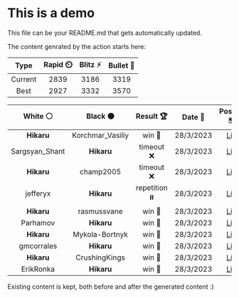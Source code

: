 # This is a demo

This file can be your README.md that gets automatically updated.

The content genrated by the action starts here:

<!--START_SECTION:chessStats-->
<!-- Automatically generated with https://github.com/Balastrong/chess-stats-action -->

| Type | Rapid ⏲️ | Blitz ⚡ | Bullet 🔫 |
|:---:|:---:|:---:|:---:|
| Current | 2839 | 3186 | 3319 |
| Best | 2927 | 3332 | 3570 |

| White ⚪ | Black ⚫ | Result 🏆 | Date 📅 | Position 🗺️ | Type 🕕 |
|:---:|:---:|:---:|:---:|:---:|:---:|
| **Hikaru** | Korchmar_Vasiliy | win 🥇 | 28/3/2023 | <a href="http://www.ee.unb.ca/cgi-bin/tervo/fen.pl?select=4Rrk1/5p1p/3QR1p1/3P4/6P1/r6P/2q2P2/5BK1 b - -">Link</a> | Blitz |
| Sargsyan_Shant | **Hikaru** | timeout ❌ | 28/3/2023 | <a href="http://www.ee.unb.ca/cgi-bin/tervo/fen.pl?select=2R5/4Pk2/4r2p/2B3p1/P7/2P4P/4r1PK/8 b - a3">Link</a> | Blitz |
| **Hikaru** | champ2005 | timeout ❌ | 28/3/2023 | <a href="http://www.ee.unb.ca/cgi-bin/tervo/fen.pl?select=2R5/6pp/3k4/1p1r4/4p3/P2p2P1/3K3P/8 w - -">Link</a> | Blitz |
| jefferyx | **Hikaru** | repetition ⏸️ | 28/3/2023 | <a href="http://www.ee.unb.ca/cgi-bin/tervo/fen.pl?select=4r3/6bk/1pq1r1pp/p1ppp3/P7/1P1P1P2/2PQRBPP/4R1K1 b - -">Link</a> | Blitz |
| **Hikaru** | rasmussvane | win 🥇 | 28/3/2023 | <a href="http://www.ee.unb.ca/cgi-bin/tervo/fen.pl?select=6k1/6pp/3B1p2/8/8/1P3N1P/r7/4R1K1 b - -">Link</a> | Blitz |
| Parhamov | **Hikaru** | win 🥇 | 28/3/2023 | <a href="http://www.ee.unb.ca/cgi-bin/tervo/fen.pl?select=6k1/R2b4/3N1pp1/4p2p/4P3/7r/5PQ1/3q2K1 w - -">Link</a> | Blitz |
| **Hikaru** | Mykola-Bortnyk | win 🥇 | 28/3/2023 | <a href="http://www.ee.unb.ca/cgi-bin/tervo/fen.pl?select=1k1r2r1/pp1bn3/4q3/1NP5/5Q2/3p1B2/PP3K2/5RR1 b - -">Link</a> | Blitz |
| gmcorrales | **Hikaru** | win 🥇 | 28/3/2023 | <a href="http://www.ee.unb.ca/cgi-bin/tervo/fen.pl?select=r1r1k3/2Q1p3/3pP3/1qpP4/2b2p2/2PN1Pp1/6P1/3RK3 w - -">Link</a> | Blitz |
| **Hikaru** | CrushingKings | win 🥇 | 28/3/2023 | <a href="http://www.ee.unb.ca/cgi-bin/tervo/fen.pl?select=6R1/pp3k2/2p5/3p1n2/3P1NP1/2P2P2/PP5r/4R1K1 b - -">Link</a> | Blitz |
| ErikRonka | **Hikaru** | win 🥇 | 28/3/2023 | <a href="http://www.ee.unb.ca/cgi-bin/tervo/fen.pl?select=2Q2nk1/p4pp1/5p2/4rP2/7p/P2q3P/4N1P1/4R2K w - -">Link</a> | Blitz |

<!--END_SECTION:chessStats-->

Existing content is kept, both before and after the generated content :)
